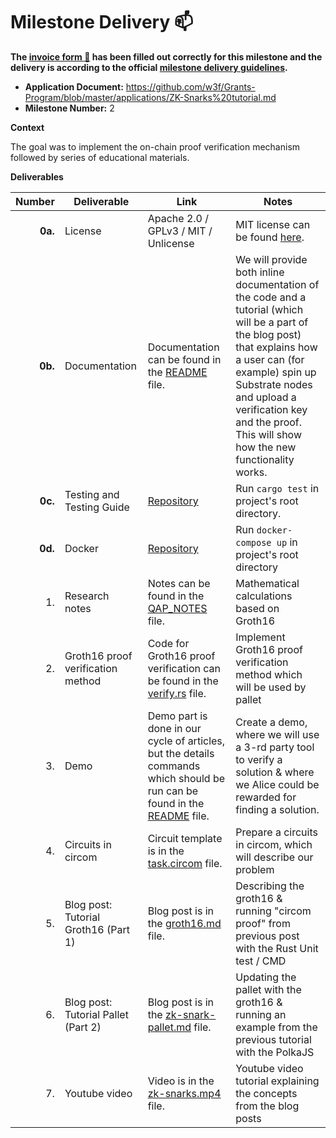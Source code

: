 # Milestone Delivery :mailbox:

**The [invoice form :pencil:](https://docs.google.com/forms/d/e/1FAIpQLSfmNYaoCgrxyhzgoKQ0ynQvnNRoTmgApz9NrMp-hd8mhIiO0A/viewform) has been filled out correctly for this milestone and the delivery is according to the official [milestone delivery guidelines](https://github.com/w3f/Grants-Program/blob/master/docs/Support%20Docs/milestone-deliverables-guidelines.md).**

- **Application Document:** https://github.com/w3f/Grants-Program/blob/master/applications/ZK-Snarks%20tutorial.md
- **Milestone Number:** 2

**Context**

The goal was to implement the on-chain proof verification mechanism followed by series of educational materials.

**Deliverables**

|  Number | Deliverable                          | Link                                                                                                                                                                                                       | Notes                                                                                                                                                                                                                                                                        |
| ------: | ------------------------------------ | ---------------------------------------------------------------------------------------------------------------------------------------------------------------------------------------------------------- | ---------------------------------------------------------------------------------------------------------------------------------------------------------------------------------------------------------------------------------------------------------------------------- |
| **0a.** | License                              | Apache 2.0 / GPLv3 / MIT / Unlicense                                                                                                                                                                       | MIT license can be found [here](https://github.com/bright/zk-snarks-with-substrate/tree/main/LICENSE).                                                                                                                                                                       |
| **0b.** | Documentation                        | Documentation can be found in the [README](https://github.com/bright/zk-snarks-with-substrate/tree/main/pallets/zk-snarks/README.md) file.                                                                 | We will provide both inline documentation of the code and a tutorial (which will be a part of the blog post) that explains how a user can (for example) spin up Substrate nodes and upload a verification key and the proof. This will show how the new functionality works. |
| **0c.** | Testing and Testing Guide            | [Repository](https://github.com/bright/zk-snarks-with-substrate/)                                                                                                                                          | Run `cargo test` in project's root directory.                                                                                                                                                                                                                                |
| **0d.** | Docker                               | [Repository](https://github.com/bright/zk-snarks-with-substrate/)                                                                                                                                          | Run `docker-compose up` in project's root directory                                                                                                                                                                                                                          |
|      1. | Research notes                       | Notes can be found in the [QAP_NOTES](https://github.com/bright/zk-snarks-with-substrate/tree/main/pallet/notes/qap_notes.pdf) file.                                                                       | Mathematical calculations based on Groth16                                                                                                                                                                                                                                   |
|      2. | Groth16 proof verification method    | Code for Groth16 proof verification can be found in the [verify.rs](https://github.com/bright/zk-snarks-with-substrate/tree/main/pallets/zk-snarks/src/verify.rs) file.                                    | Implement Groth16 proof verification method which will be used by pallet                                                                                                                                                                                                     |
|      3. | Demo                                 | Demo part is done in our cycle of articles, but the details commands which should be run can be found in the [README](https://github.com/bright/zk-snarks-with-substrate/tree/main/circom/README.md) file. | Create a demo, where we will use a 3-rd party tool to verify a solution & where we Alice could be rewarded for finding a solution.                                                                                                                                           |
|      4. | Circuits in circom                   | Circuit template is in the [task.circom](https://github.com/bright/zk-snarks-with-substrate/tree/main/circom/task.circom) file.                                                                            | Prepare a circuits in circom, which will describe our problem                                                                                                                                                                                                                |
|      5. | Blog post: Tutorial Groth16 (Part 1) | Blog post is in the [groth16.md](/https://github.com/bright/zk-snarks-with-substrate/tree/main/blog/groth16.md) file.                                                                                      | Describing the groth16 & running "circom proof" from previous post with the Rust Unit test / CMD                                                                                                                                                                             |
|      6. | Blog post: Tutorial Pallet (Part 2)  | Blog post is in the [zk-snark-pallet.md](https://github.com/bright/zk-snarks-with-substrate/tree/main/blog/zk-snark-pallet.md) file.                                                                       | Updating the pallet with the groth16 & running an example from the previous tutorial with the PolkaJS                                                                                                                                                                        |
|      7. | Youtube video                        | Video is in the [zk-snarks.mp4](https://github.com/bright/zk-snarks-with-substrate/tree/main/video/zk-snarks.mp4) file.                                                                                    | Youtube video tutorial explaining the concepts from the blog posts                                                                                                                                                                                                           |
